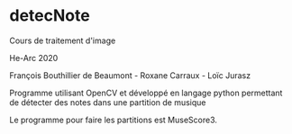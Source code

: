 # detecNote
Cours de traitement d'image

He-Arc 2020

François Bouthillier de Beaumont - Roxane Carraux - Loïc Jurasz

Programme utilisant OpenCV et développé en langage python permettant de détecter des notes dans une partition de musique

Le programme pour faire les partitions est MuseScore3.